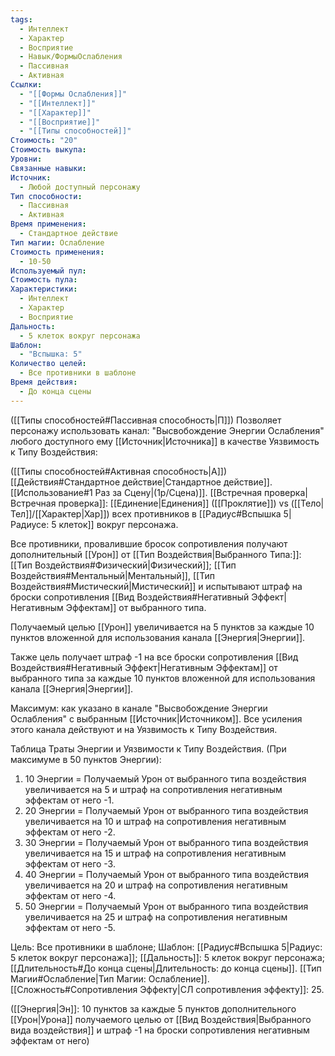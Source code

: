 ```yaml
---
tags:
  - Интеллект
  - Характер
  - Восприятие
  - Навык/ФормыОслабления
  - Пассивная
  - Активная
Ссылки:
  - "[[Формы Ослабления]]"
  - "[[Интеллект]]"
  - "[[Характер]]"
  - "[[Восприятие]]"
  - "[[Типы способностей]]"
Стоимость: "20"
Стоимость выкупа: 
Уровни: 
Связанные навыки: 
Источник:
  - Любой доступный персонажу
Тип способности:
  - Пассивная
  - Активная
Время применения:
  - Стандартное действие
Тип магии: Ослабление
Стоимость применения:
  - 10-50
Используемый пул: 
Стоимость пула: 
Характеристики:
  - Интеллект
  - Характер
  - Восприятие
Дальность:
  - 5 клеток вокруг персонажа
Шаблон:
  - "Вспышка: 5"
Количество целей:
  - Все противники в шаблоне
Время действия:
  - До конца сцены
---
```

([[Типы способностей#Пассивная способность|П]]) Позволяет персонажу использовать канал: "Высвобождение Энергии Ослабления" любого доступного ему [[Источник|Источника]] в качестве Уязвимость к Типу Воздействия:

([[Типы способностей#Активная способность|А]]) [[Действия#Стандартное действие|Стандартное действие]]. [[Использование#1 Раз за Сцену|(1р/Сцена)]]. [[Встречная проверка|Встречная проверка]]: [[Единение|Единения]] ([[Проклятие]]) vs ([[Тело|Тел]]/[[Характер|Хар]]) всех противников в [[Радиус#Вспышка 5|Радиусе: 5 клеток]] вокруг персонажа. 

Все противники, провалившие бросок сопротивления получают дополнительный [[Урон]] от [[Тип Воздействия|Выбранного Типа:]]: [[Тип Воздействия#Физический|Физический]]; [[Тип Воздействия#Ментальный|Ментальный]], [[Тип Воздействия#Мистический|Мистический]] и испытывают штраф на броски сопротивления [[Вид Воздействия#Негативный Эффект|Негативным Эффектам]] от выбранного типа.

Получаемый целью [[Урон]] увеличивается на 5 пунктов за каждые 10 пунктов вложенной для использования канала [[Энергия|Энергии]]. 

Также цель получает штраф -1 на все броски сопротивления [[Вид Воздействия#Негативный Эффект|Негативным Эффектам]] от выбранного типа за каждые 10 пунктов вложенной для использования канала [[Энергия|Энергии]]. 
 
Максимум: как указано в канале "Высвобождение Энергии Ослабления" с выбранным [[Источник|Источником]]. Все усиления этого канала действуют и на Уязвимость к Типу Воздействия.

Таблица Траты Энергии и Уязвимости к Типу Воздействия.
(При максимуме в 50 пунктов Энергии):

1. 10 Энергии = Получаемый Урон от выбранного типа воздействия увеличивается на 5 и штраф на сопротивления негативным эффектам от него -1. 
2. 20 Энергии = Получаемый Урон от выбранного типа воздействия увеличивается на 10 и штраф на сопротивления негативным эффектам от него -2. 
3. 30 Энергии = Получаемый Урон от выбранного типа воздействия увеличивается на 15 и штраф на сопротивления негативным эффектам от него -3. 
4. 40 Энергии = Получаемый Урон от выбранного типа воздействия увеличивается на 20 и штраф на сопротивления негативным эффектам от него -4. 
5. 50 Энергии = Получаемый Урон от выбранного типа воздействия увеличивается на 25 и штраф на сопротивления негативным эффектам от него -5. 

Цель: Все противники в шаблоне; Шаблон: [[Радиус#Вспышка 5|Радиус: 5 клеток вокруг персонажа]]; [[Дальность]]: 5 клеток вокруг персонажа; [[Длительность#До конца сцены|Длительность: до конца сцены]]. [[Тип Магии#Ослабление|Тип Магии: Ослабление]]. [[Сложность#Cопротивления Эффекту|СЛ сопротивления эффекту]]: 25.

([[Энергия|Эн]]: 10 пунктов за каждые 5 пунктов дополнительного [[Урон|Урона]] получаемого целью от [[Вид Воздействия|Выбранного вида воздействия]] и штраф -1 на броски сопротивления негативным эффектам от него)